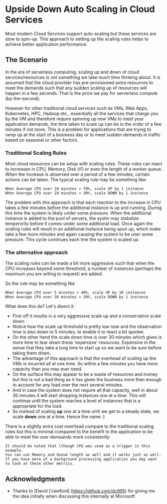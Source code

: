 # Upside Down Auto Scaling in Cloud Services

Most modern Cloud Services support auto-scaling but these services are slow to spin-up. This approach to setting up the scaling rules helps to achieve better application performance.

## The Scenario

In the era of serverless computing, scaling up and down of cloud services/resources is not something we take much time thinking about. It is assumed that the cloud provider has pre-provisioned extra resources to meet the demands such that any sudden scaling up of resources will happen in a few seconds. That is the price we pay for serverless compute (by-the-second).

However for other traditional cloud services such as VMs, Web Apps, Kubernetes, HPC, Hadoop etc., essentially all the services that charge you by the VM and therefore require spinning up new VMs to meet your application demands, the time taken to scale up can be in the order of a few minutes if not more. This is a problem for applications that are trying to ramp up at the start of a business day or to meet sudden demands in traffic based on seasonal or other factors.

### Traditional Scaling Rules 

Most cloud resources can be setup with scaling rules. These rules can react to increases in CPU, Memory, Disk I/O or even the length of a worker queue. When the increase is observed over a period of a few minutes, certain actions can be taken. The typical scaling rule may be something like: 

```
When Average CPU over 10 minutes > 70%, scale UP by 1 instance
When Average CPU over 10 minutes < 30%, scale DOWN by 1 instance 
```

The problem with this approach is that each reaction to the increase in CPU takes a few minutes before the additional instance is up and running. During this time the system is likely under some pressure. When the additional instance is added to the pool of servers, the systm may stabalize temperorily before it comes under some additional load. Once again the scaling rules will result in an additional instance being spun up, which make take a few more minutes and again causing the system to be uner some pressure. This cycle continues each tme the system is scaled up.

### The alternative approach

The scaling rules can be made a bit more aggressive such that when the CPU increases beyond some threshold, a number of instances (perhaps the maximum you are willing to request) are added. 

So the rule may be something like

```
When Average CPU over 5 minutes > 40%, scale UP by 10 instances
When Average CPU over 30 minutes < 30%, scale DOWN by 1 instance

```

What does this do? Let's disect it:
* First off it results in a very aggressive scale up and a conservative scale down. 
* Notice how the scale up threshold is pretty low now and the observation time is also down to 5 minutes, to enable it to react a bit quicker.
* On the other hand the scale down time is over 30 minutes which gives is more time to tear down these 'expensive' resources. Expensive in the sense that they take a long time to start up so we want to be sure before taking them down.
* The advantage of this approach is that the overhead of scaling up the VMs is incurred all at one time. So within a few minutes you have more capacity than you may ever need. 
* On the surface this may appear to be a waste of resources and money but this is not a bad thing as it has given the business more than enough to account for any load over the next several minutes. 
* And in case the system does not require all that capacity, well in about 30 minutes it will start dropping instances one at a time. This will continue until the system reaches a level of instances that is a appropriate for the load. 
* So instead of scaling **up** one at a time until we get to a steady state, we scale **down** one at a time. Hence the name :)  

There is a slightly extra cost overhead compare to the traditional scaling rules but this is minimal compared to the benefit to the application to be able to meet the user demaands more consistently.

```
It should be noted that lthough CPU was used as a trigger in this example.
You can use Memory and Queue length as well and it works just as well. 
If you have more of a background processing application you may want to look at these other metrics. 
```

## Acknowledgments

* Thanks to [David Crawford] (https://github.com/dc995) for giving me the idea initially when discussing this internally at Microsoft
